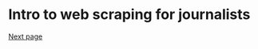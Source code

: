 # Intro to web scraping for journalists

[Next page](https://github.com/jdm79/basic-bs4/blob/main/2-web-scraping-set-up.md)